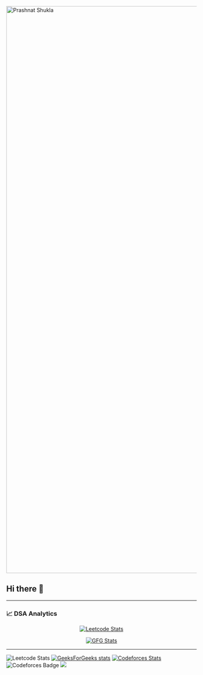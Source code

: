 <a href="www.github.com/Prashants126"><img src="https://capsule-render.vercel.app/api?type=waving&height=300&color=gradient&text=Prashant%20Shukla&reversal=false&textBg=false&desc=Full%20Stack%20Developer&descSize=20&animation=fadeIn" alt="Prashnat Shukla" width="1500"/></a>

## Hi there 👋

<!--
**Prashants126/Prashants126** is a ✨ _special_ ✨ repository because its `README.md` (this file) appears on your GitHub profile.

Here are some ideas to get you started:

- 🔭 I’m currently working on ...
- 🌱 I’m currently learning ...
- 👯 I’m looking to collaborate on ...
- 🤔 I’m looking for help with ...
- 💬 Ask me about ...
- 📫 How to reach me: ...
- 😄 Pronouns: ...
- ⚡ Fun fact: ...
-->

---

### 📈 DSA Analytics

<p align="center">
  <a href="https://leetcode.com/nikhilpal2705">
    <img src="https://leetcard.jacoblin.cool/Ps066?width=500&height=320&ext=activity" alt="Leetcode Stats" />
  </a>
</p>

<p align="center">
  <a href="https://auth.geeksforgeeks.org/user/nikhilpal2705/practice/">
    <img src="https://gfgstatscard.vercel.app/ps066" alt="GFG Stats" />
  </a>
</p>

---


![Leetcode Stats](https://leetcard.jacoblin.cool/Ps066?width=500&height=320&ext=activity)
[![GeeksForGeeks stats](https://gfgstatscard.vercel.app/ps066)](https://www.geeksforgeeks.org/user/ps066/)
[![Codeforces Stats](https://codeforces-readme-stats.vercel.app/api/card?username=Ps066&theme=tokyonight)](https://codeforces.com/profile/Ps066)
![Codeforces Badge](https://codeforces-readme-stats.vercel.app/api/badge?username=Ps066)
<img src="https://github-readme-stats.vercel.app/api/wakatime?username=Ps066\&layout=compact&v=2&theme=dark"/>
